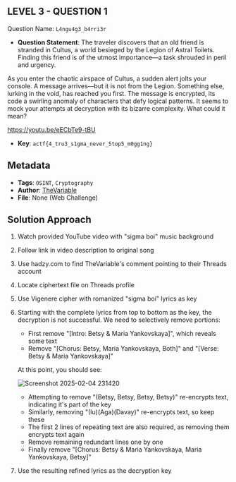 ## LEVEL 3 - QUESTION 1

Question Name: `L4ngu4g3_b4rri3r`

- **Question Statement**: The traveler discovers that an old friend is stranded in Cultus, a world besieged by the Legion of Astral Toilets. Finding this friend is of the utmost importance—a task shrouded in peril and urgency.

As you enter the chaotic airspace of Cultus, a sudden alert jolts your console. A message arrives—but it is not from the Legion. Something else, lurking in the void, has reached you first. The message is encrypted, its code a swirling anomaly of characters that defy logical patterns. It seems to mock your attempts at decryption with its bizarre complexity. What could it mean?

https://youtu.be/eECbTe9-tBU

- **Key**: `actf{4_tru3_s1gma_never_5top5_m0gg1ng}`

## Metadata
- **Tags**: `OSINT`, `Cryptography`
- **Author**: [TheVariable](https://github.com/variablethe)
- **File**: None (Web Challenge)

## Solution Approach
1. Watch provided YouTube video with "sigma boi" music background
2. Follow link in video description to original song
3. Use hadzy.com to find TheVariable's comment pointing to their Threads account
4. Locate ciphertext file on Threads profile
5. Use Vigenere cipher with romanized "sigma boi" lyrics as key
6. Starting with the complete lyrics from top to bottom as the key, the decryption is not successful. We need to selectively remove portions:

   - First remove "[Intro: Betsy & Maria Yankovskaya]", which reveals some text
   - Remove "[Chorus: Betsy, Maria Yankovskaya, Both]" and "[Verse: Betsy & Maria Yankovskaya]"

   At this point, you should see:

   ![Screenshot 2025-02-04 231420](https://github.com/user-attachments/assets/022ad999-8d80-4adc-bc24-03115aecb020)

   - Attempting to remove "(Betsy, Betsy, Betsy, Betsy)" re-encrypts text, indicating it's part of the key
   - Similarly, removing "(Iu)(Aga)(Davay)" re-encrypts text, so keep these
   - The first 2 lines of repeating text are also required, as removing them encrypts text again
   - Remove remaining redundant lines one by one
   - Finally remove "[Chorus: Betsy & Maria Yankovskaya, Maria Yankovskaya, Betsy]"

7. Use the resulting refined lyrics as the decryption key

